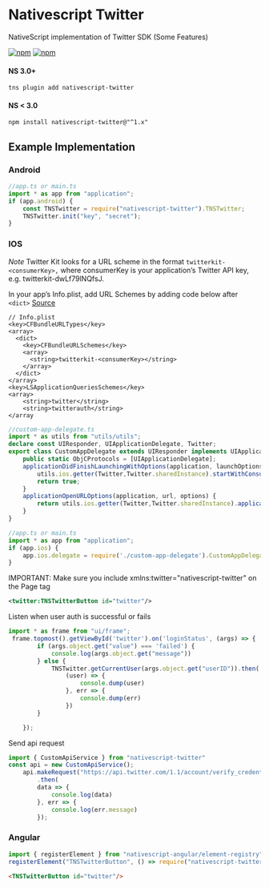 # Nativescript Twitter

NativeScript implementation of Twitter SDK (Some Features)

[![npm](https://img.shields.io/npm/v/nativescript-twitter.svg)](https://www.npmjs.com/package/nativescript-twitter)
[![npm](https://img.shields.io/npm/dt/nativescript-twitter.svg?label=npm%20downloads)](https://www.npmjs.com/package/nativescript-twitter)

#### NS 3.0+
`tns plugin add nativescript-twitter`

#### NS < 3.0
`npm install nativescript-twitter@"^1.x"`

## Example Implementation

### Android

```ts 
//app.ts or main.ts
import * as app from "application";
if (app.android) {
    const TNSTwitter = require("nativescript-twitter").TNSTwitter;
    TNSTwitter.init("key", "secret");
}
```


### IOS 

*Note*
Twitter Kit looks for a URL scheme in the format `twitterkit-<consumerKey>,` where consumerKey is your application’s Twitter API key, e.g. twitterkit-dwLf79lNQfsJ. 

In your app’s Info.plist, add URL Schemes by adding code below after `<dict>`
[Source](https://dev.twitter.com/twitterkit/ios/installation)



```plist
// Info.plist
<key>CFBundleURLTypes</key>
<array>
  <dict>
    <key>CFBundleURLSchemes</key>
    <array>
      <string>twitterkit-<consumerKey></string>
    </array>
  </dict>
</array>
<key>LSApplicationQueriesSchemes</key>
<array>
    <string>twitter</string>
    <string>twitterauth</string>
</array
```

```ts
//custom-app-delegate.ts
import * as utils from "utils/utils";
declare const UIResponder, UIApplicationDelegate, Twitter;
export class CustomAppDelegate extends UIResponder implements UIApplicationDelegate {
    public static ObjCProtocols = [UIApplicationDelegate];
    applicationDidFinishLaunchingWithOptions(application, launchOptions) {
        utils.ios.getter(Twitter,Twitter.sharedInstance).startWithConsumerKeyConsumerSecret("key" ,"secret");
        return true;
    }
    applicationOpenURLOptions(application, url, options) {
        return utils.ios.getter(Twitter,Twitter.sharedInstance).applicationOpenURLOptions(application, url, options);
    }
}
```

```ts
//app.ts or main.ts
import * as app from "application";
if (app.ios) {
    app.ios.delegate = require('./custom-app-delegate').CustomAppDelegate;
}
```


IMPORTANT: Make sure you include xmlns:twitter="nativescript-twitter" on the Page tag

```xml
<twitter:TNSTwitterButton id="twitter"/>
```
Listen when user auth is successful or fails

```ts
import * as frame from "ui/frame";
 frame.topmost().getViewById('twitter').on('loginStatus', (args) => {
        if (args.object.get("value") === 'failed') {
            console.log(args.object.get("message"))
        } else {
            TNSTwitter.getCurrentUser(args.object.get("userID")).then(
                (user) => {
                    console.dump(user)
                }, err => {
                    console.dump(err)
                })
        }

    });
```


Send api request
```ts
import { CustomApiService } from "nativescript-twitter"
const api = new CustomApiService();
    api.makeRequest("https://api.twitter.com/1.1/account/verify_credentials.json", "get")
        .then(
        data => {
            console.log(data)
        }, err => {
            console.log(err.message)
        });
```


### Angular

```ts
import { registerElement } from "nativescript-angular/element-registry";
registerElement("TNSTwitterButton", () => require("nativescript-twitter").TNSTwitterButton);
```

```html
<TNSTwitterButton id="twitter"/>
```